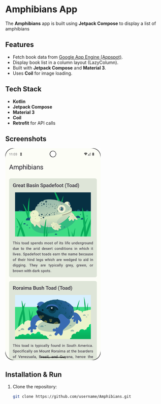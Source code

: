 # Amphibians App

The **Amphibians** app is built using **Jetpack Compose** to display a list of amphibians

## Features
- Fetch book data from [Google App Engine (Appspot)](https://android-kotlin-fun-mars-server.appspot.com/amphibians?hl=vi).
- Display book list in a column layout (LazyColumn).
- Built with **Jetpack Compose** and **Material 3**.
- Uses **Coil** for image loading.

## Tech Stack
- **Kotlin**
- **Jetpack Compose**
- **Material 3**
- **Coil**
- **Retrofit** for API calls

## Screenshots
<img src="screenshots/preview.png" width="300" />

## Installation & Run
1. Clone the repository:
   ```bash
   git clone https://github.com/username/Amphibians.git
